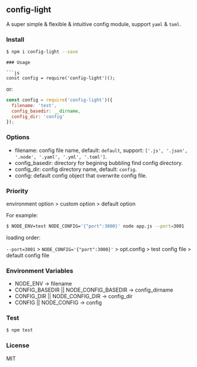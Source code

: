 ## config-light

A super simple & flexible & intuitive config module, support `yaml` & `toml`.

### Install

```bash
$ npm i config-light --save
```

```
### Usage

```js
const config = require('config-light')();
```

or:

```js
const config = require('config-light')({
  filename: 'test',
  config_basedir: __dirname,
  config_dir: 'config'
});
```

### Options

- filename: config file name, default: `default`, support: `['.js', '.json', '.node', '.yaml', '.yml', '.toml']`.
- config_basedir: directory for begining bubbling find config directory.
- config_dir: config directory name, default: `config`.
- config: default config object that overwrite config file.

### Priority

environment option > custom option > default option

For example:

```bash
$ NODE_ENV=test NODE_CONFIG='{"port":3000}' node app.js --port=3001
```

loading order:

`--port=3001` > `NODE_CONFIG='{"port":3000}'` > opt.config > test config file > default config file

### Environment Variables

- NODE_ENV -> filename
- CONFIG_BASEDIR || NODE_CONFIG_BASEDIR -> config_dirname
- CONFIG_DIR || NODE_CONFIG_DIR -> config_dir
- CONFIG || NODE_CONFIG -> config

### Test

```bash
$ npm test
```

### License

MIT
